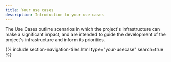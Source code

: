 ```yaml
---
title: Your use cases
description: Introduction to your use cases
---
```


The Use Cases outline scenarios in which the project's infrastructure can make a significant impact, and are intended to guide the development of the project's infrastructure and inform its priorities.

{% include section-navigation-tiles.html type="your-usecase" search=true %}



